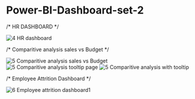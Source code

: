 # Power-BI-Dashboard-set-2


/* HR DASHBOARD */

![4  HR dashboard ](https://user-images.githubusercontent.com/85949588/122117526-994d2580-ce44-11eb-8991-e31a75421ed6.jpg)


/* Comparitive analysis sales vs Budget */

![5  Comparitive analysis sales vs Budget](https://user-images.githubusercontent.com/85949588/122117719-d0233b80-ce44-11eb-8864-b7b0965a951a.jpg)
![5  Comparitive analysis tooltip page](https://user-images.githubusercontent.com/85949588/122117871-02349d80-ce45-11eb-9508-bd0e5229b4d9.jpg)
![5  Comparitive analysis with tooltip](https://user-images.githubusercontent.com/85949588/122117880-03fe6100-ce45-11eb-8bc6-1447c506b76e.jpg)


/* Employee Attrition Dashboard */

![6  Employee attrition dashboard1](https://user-images.githubusercontent.com/85949588/126001260-985a68dc-dc99-4881-bd5d-2f45b01ff0cc.jpg)



